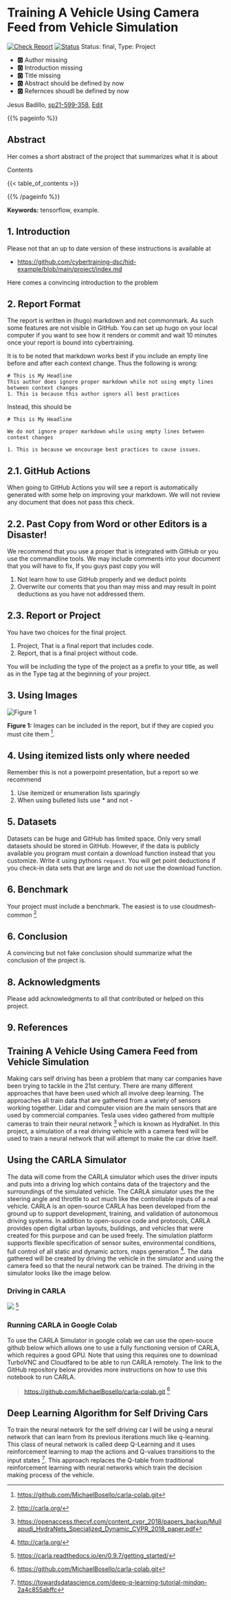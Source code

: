# Training A Vehicle Using Camera Feed from Vehicle Simulation

[![Check Report](https://github.com/cybertraining-dsc/sp21-599-358/workflows/Check%20Report/badge.svg)](https://github.com/cybertraining-dsc/sp21-599-358/actions)
[![Status](https://github.com/cybertraining-dsc/sp21-599-358/workflows/Status/badge.svg)](https://github.com/cybertraining-dsc/sp21-599-358/actions)
Status: final, Type: Project

* :o2: Author missing
* :o2: Introduction missing
* :o2: Title missing
* :o2: Abstract should be defined by now
* :o2: Refernces shoudl be defined by now

Jesus Badillo, [sp21-599-358](https://github.com/cybertraining-dsc/sp21-599-358/), [Edit](https://github.com/cybertraining-dsc/sp21-599-358/blob/main/project/index.md)

{{% pageinfo %}}

## Abstract

Her comes a short abstract of the project that summarizes what it is about

Contents

{{< table_of_contents >}}

{{% /pageinfo %}}

**Keywords:** tensorflow, example. 

## 1. Introduction

Please not that an up to date version of these instructions is available at

* <https://github.com/cybertraining-dsc/hid-example/blob/main/project/index.md>

Here comes a convincing introduction to the problem

## 2. Report Format

The report is written in (hugo) markdown and not commonmark. As such some features are not visible in GitHub. You can 
set up hugo on your local computer if you want to see how it renders or commit and wait 10 minutes once your report is 
bound into cybertraining.

It is to be noted that markdown works best if you include an empty line before and after each context change. 
Thus the following is wrong:

```
# This is My Headline
This author does ignore proper markdown while not using empty lines between context changes
1. This is because this author ignors all best practices
```

Instead, this should be 

```
# This is My Headline

We do not ignore proper markdown while using empty lines between context changes

1. This is because we encourage best practices to cause issues.
```

## 2.1. GitHub Actions

When going to GitHub Actions you will see a report is automatically generated with some help on improving your markdown. 
We will not review any document that does not pass this check.

## 2.2. Past Copy from Word or other Editors is a Disaster!

We recommend that you use a proper that is integrated with GitHub or you use the commandline tools. We may include 
comments into your document that you will have to fix, If you guys past copy you will 

1. Not learn how to use GitHub properly and we deduct points
2. Overwrite our coments that you than may miss and may result in point deductions as you have not addressed them.

## 2.3. Report or Project

You have two choices for the final project. 

1. Project, That is a final report that includes code.
2. Report, that is a final project without code.

You will be including the type of the project as a prefix to your title, as well as in the Type tag
at the beginning of your project.

## 3. Using Images

![Figure 1](https://github.com/cybertraining-dsc/fa20-523-314/raw/main/project/images/chart.png)

**Figure 1:** Images can be included in the report, but if they are copied you must cite them [^1].

## 4. Using itemized lists only where needed

Remember this is not a powerpoint presentation, but a report so we recommend

1. Use itemized or enumeration lists sparingly
2. When using bulleted lists use * and not -

## 5. Datasets

Datasets can be huge and GitHub has limited space. Only very small datasets should be stored in GitHub.
However, if the data is publicly available you program must contain a download function instead that you customize.
Write it using pythons `request`. You will get point deductions if you check-in data sets that are large and do not use
the download function.

## 6. Benchmark

Your project must include a benchmark. The easiest is to use cloudmesh-common [^2]
 
## 6. Conclusion

A convincing but not fake conclusion should summarize what the conclusion of the project is.

## 8. Acknowledgments

Please add acknowledgments to all that contributed or helped on this project.

## 9. References

[^1]:https://github.com/MichaelBosello/carla-colab.git
[^2]:http://carla.org/
[^3]:https://carla.readthedocs.io/en/0.9.7/getting_started/
[^4]:https://openaccess.thecvf.com/content_cvpr_2018/papers_backup/Mullapudi_HydraNets_Specialized_Dynamic_CVPR_2018_paper.pdf
[^5]:https://towardsdatascience.com/deep-q-learning-tutorial-mindqn-2a4c855abffc
[^6]:https://www.youtube.com/watch?v=EaY5QiZwSP4&t=1595s

## Training A Vehicle Using Camera Feed from Vehicle Simulation

Making cars self driving has been a problem that many car companies have been trying to tackle in the 21st century.
There are many different approaches that have been used which all involve deep learning. The approaches all train data
that are gathered from a variety of sensors working together. Lidar and computer vision are the main sensors that are
used by commercial companies. Tesla uses video gathered from multiple cameras to train their neural network [^4] which
is known as HydraNet. In this project, a simulation of a real driving vehicle with a camera feed will be used to train
a neural network that will attempt to make the car drive itself. 

## Using the CARLA Simulator

The data will come from the CARLA simulator which uses the driver inputs and puts into a driving log which contains data of
the trajectory and the surroundings of the simulated vehicle. The CARLA simulator uses the the steering angle and throttle
to act much like the controllable inputs of a real vehicle. CARLA is an open-source CARLA has been developed from the ground
up to support development, training, and validation of autonomous driving systems. In addition to open-source code and protocols, 
CARLA provides open digital urban layouts, buildings, and vehicles that were created for this purpose and can be used freely.
The simulation platform supports flexible specification of sensor suites, environmental conditions, full control of all static
and dynamic actors, maps generation [^2]. The data gathered will be created by driving the vehicle in the simulator and using the
camera feed so that the neural network can be trained. The driving in the simulator looks like the image below.

### Driving in CARLA

![](CARLA_Image.png)
[^3]

### Running CARLA in Google Colab

To use the CARLA Simulator in google colab we can use the open-souce github below which allows one to use a fully functioning version 
of CARLA, which requires a good GPU. Note that using this requires one to download TurboVNC and Cloudfared to be able to run CARLA remotely.
The link to the GitHub repository below provides more instructions on how to use this notebook to run CARLA.

> <https://github.com/MichaelBosello/carla-colab.git>
> [^1]
## Deep Learning Algorithm for Self Driving Cars

To train the neural network for the self driving car I will be using a neural network that can learn from its previous iterations much like
q-learning. This class of neural network is called deep Q-Learning and it uses reinforcement learning to map the actions and Q-values transitions
to the input states [^5]. This approach replaces the Q-table from traditional reinforcement learning with neural networks which train the decision
making process of the vehicle.
